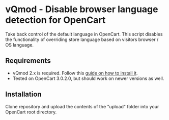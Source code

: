 # vQmod - Disable browser language detection for OpenCart

Take back control of the default language in OpenCart. This script disables the functionality of overriding store language based on visitors browser / OS language.

## Requirements

- vQmod 2.x is required. Follow this [guide on how to install it](https://github.com/vqmod/vqmod/wiki/Installing-vQmod-on-OpenCart).
- Tested on OpenCart 3.0.2.0, but should work on newer versions as well.

## Installation

Clone repository and upload the contents of the "upload" folder into your OpenCart root directory.
